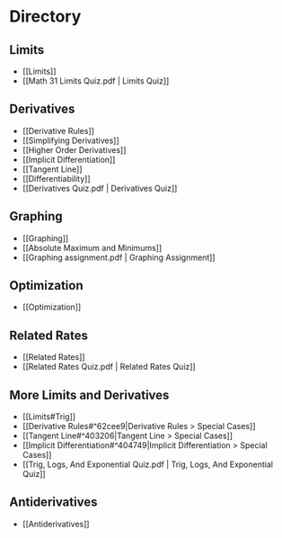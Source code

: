 # Directory
## Limits
- [[Limits]]
- [[Math 31 Limits Quiz.pdf | Limits Quiz]]
## Derivatives
- [[Derivative Rules]]
- [[Simplifying Derivatives]]
- [[Higher Order Derivatives]]
- [[Implicit Differentiation]]
- [[Tangent Line]]
- [[Differentiability]]
- [[Derivatives Quiz.pdf | Derivatives Quiz]]
## Graphing
- [[Graphing]]
- [[Absolute Maximum and Minimums]]
- [[Graphing assignment.pdf | Graphing Assignment]]
## Optimization
- [[Optimization]]
## Related Rates
- [[Related Rates]]
- [[Related Rates Quiz.pdf | Related Rates Quiz]]
## More Limits and Derivatives
- [[Limits#Trig]]
- [[Derivative Rules#^62cee9|Derivative Rules > Special Cases]]
- [[Tangent Line#^403206|Tangent Line > Special Cases]]
- [[Implicit Differentiation#^404749|Implicit Differentiation > Special Cases]]
- [[Trig, Logs, And Exponential Quiz.pdf | Trig, Logs, And Exponential Quiz]]
## Antiderivatives
- [[Antiderivatives]]